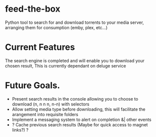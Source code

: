 # feed-the-box
Python tool to search for and download torrents to your media server, arranging them for consumption (emby, plex, etc...)

# Current Features
The search engine is completed and will enable you to download your chosen result, This is currently dependant on deluge service

# Future Goals.
* Present search results in the console allowing you to choose to download (n, n n n, n-n) with selectors
* Allow setting media type before downloading, this will facilitate the arangement into requisite folders
* Implement a messaging system to alert on completion &| other events
* ? Cache previous search results (Maybe for quick access to magnet links?) ?
